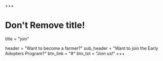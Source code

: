+++
# Don't Remove title!
title = "join"

header = "Want to become a farmer?"
sub_header = "Want to join the Early Adopters Program?"
btn_link = "#"
btn_txt = "Join us!"
+++
